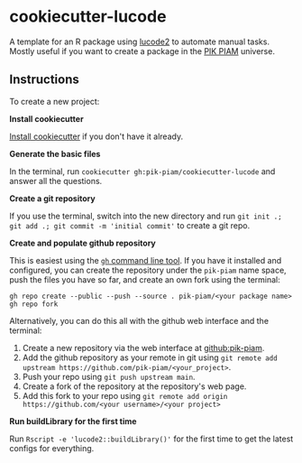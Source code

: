 # cookiecutter-lucode

A template for an R package using [lucode2](https://github.com/pik-piam/lucode2) to automate manual tasks.
Mostly useful if you want to create a package in the [PIK PIAM](https://github.com/pik-piam) universe.

## Instructions

To create a new project:

**Install cookiecutter**

[Install cookiecutter](https://cookiecutter.readthedocs.io/en/stable/installation.html) if you don't have it already.

**Generate the basic files**

In the terminal, run `cookiecutter gh:pik-piam/cookiecutter-lucode` and answer all the questions.

**Create a git repository**

If you use the terminal, switch into the new directory and run `git init .; git add .; git commit -m 'initial commit'` to create a git repo.

**Create and populate github repository**

This is easiest using the [`gh` command line tool](https://cli.github.com/). If you have it installed and
configured, you can create the repository under the `pik-piam` name space, push the files you have so far,
and create an own fork using the terminal:
```
gh repo create --public --push --source . pik-piam/<your package name>
gh repo fork
```

Alternatively, you can do this all with the github web interface and the terminal:
1. Create a new repository via the web interface at [github:pik-piam](https://github.com/organizations/pik-piam/repositories/new).
2. Add the github repository as your remote in git using `git remote add upstream https://github.com/pik-piam/<your_project>`.
3. Push your repo using `git push upstream main`.
4. Create a fork of the repository at the repository's web page.
5. Add this fork to your repo using `git remote add origin https://github.com/<your username>/<your project>`

**Run buildLibrary for the first time**

Run `Rscript -e 'lucode2::buildLibrary()'` for the first time to get the latest configs for everything.
